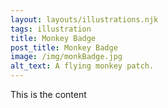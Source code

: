 ```yaml
---
layout: layouts/illustrations.njk
tags: illustration
title: Monkey Badge
post_title: Monkey Badge
image: /img/monkBadge.jpg
alt_text: A flying monkey patch.
---
```


This is the content
